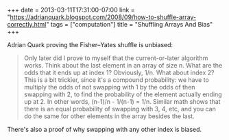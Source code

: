 +++
date = 2013-03-11T17:31:00-07:00
link = "https://adrianquark.blogspot.com/2008/09/how-to-shuffle-array-correctly.html"
tags = ["computation"]
title = "Shuffling Arrays And Bias"
+++

Adrian Quark proving the Fisher&ndash;Yates shuffle is unbiased:

>Only later did I prove to myself that the current-or-later algorithm works. Think about the last element in an array of size n. What are the odds that it ends up at index 1? Obviously, 1/n. What about index 2? This is a bit trickier, since it's a compound probability: we have to multiply the odds of not swapping with 1 by the odds of then swapping with 2, to find the probability of the element actually ending up at 2. In other words, (n-1)/n - 1/(n-1) = 1/n. Similar math shows that there is an equal probability of swapping with 3, 4, etc, and you can do the same for other elements in the array besides the last.

There's also a proof of why swapping with any other index is biased.
